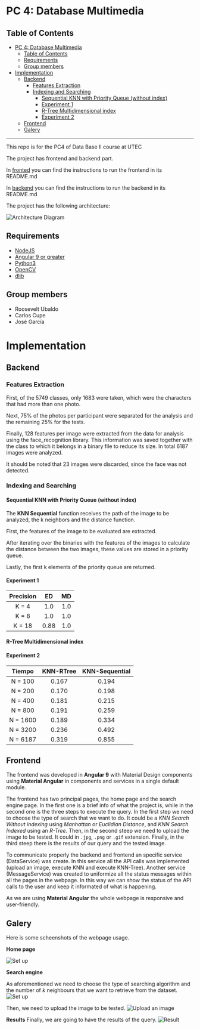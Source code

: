 # PC 4: Database Multimedia

## Table of Contents

- [PC 4: Database Multimedia](#pc-4-database-multimedia)
  - [Table of Contents](#table-of-contents)
  - [Requirements](#requirements)
  - [Group members](#group-members)
- [Implementation](#implementation)
  - [Backend](#backend)
    - [Features Extraction](#features-extraction)
    - [Indexing and Searching](#indexing-and-searching)
      - [Sequential KNN with Priority Queue (without index)](#sequential-knn-with-priority-queue-without-index)
      - [Experiment 1](#experiment-1)
      - [R-Tree Multidimensional index](#r-tree-multidimensional-index)
      - [Experiment 2](#experiment-2)
  - [Frontend](#frontend)
  - [Galery](#galery)

---

This repo is for the PC4 of Data Base II course at UTEC

The project has frontend and backend part.

In [fronted](front-end) you can find the instructions to run the frontend in its README.md

In [backend](back-end) you can find the instructions to run the backend in its README.md

The project has the following architecture:

![Architecture Diagram](PC4.png)

## Requirements

- [NodeJS](https://nodejs.org/es/)
- [Angular 9 or greater](https://angular.io/)
- [Python3](https://www.python.org/download/releases/3.0/)
- [OpenCV](https://opencv.org/)
- [dlib](https://pypi.org/project/dlib/)

## Group members

- Roosevelt Ubaldo
- Carlos Cupe
- José García

# Implementation

## Backend

### Features Extraction

First, of the 5749 classes, only 1683 were taken, which were the characters that had more than one photo.

Next, 75% of the photos per participant were separated for the analysis and the remaining 25% for the tests.

Finally, 128 features per image were extracted from the data for analysis using the face_recognition library. This information was saved together with the class to which it belongs in a binary file to reduce its size. In total 6187 images were analyzed.

It should be noted that 23 images were discarded, since the face was not detected.

### Indexing and Searching

#### Sequential KNN with Priority Queue (without index)

The **KNN Sequential** function receives the path of the image to be analyzed, the k neighbors and the distance function.

First, the features of the image to be evaluated are extracted.

After iterating over the binaries with the features of the images to calculate the distance between the two images, these values ​​are stored in a priority queue.

Lastly, the first k elements of the priority queue are returned.

#### Experiment 1

| Precision |  ED   |  MD   |
| :-------: | :---: | :---: |
|   K = 4   |  1.0  |  1.0  |
|   K = 8   |  1.0  |  1.0  |
|  K = 18   |  0.88 |  1.0  |

#### R-Tree Multidimensional index

#### Experiment 2

|  Tiempo   | KNN-RTree | KNN-Sequential |
| :-------: | :-------: | :------------: |
|  N = 100  |   0.167   |      0.194     |
|  N = 200  |   0.170   |      0.198     |
|  N = 400  |   0.181   |      0.215     |
|  N = 800  |   0.191   |      0.259     |
| N = 1600  |   0.189   |      0.334     |
| N = 3200  |   0.236   |      0.492     |
| N = 6187  |   0.319   |      0.855     |

## Frontend

The frontend was developed in **Angular 9** with Material Design components using **Material Angular** in components and services in a single default module.

The frontend has two principal pages, the home page and the search engine page. In the first one is a brief info of what the project is, while in the second one is the three steps to execute the query. In the first step we need to choose the type of search that we want to do. It could be a *KNN Search Without indexing* using *Manhattan* or *Euclidian Distance*, and *KNN Search Indexed* using an *R-Tree*. Then, in the second steep we need to upload the image to be tested. It could in `.jpg`, `.png` or `.gif` extension. Finally, in the third steep there is the results of our query and the tested image.

To communicate properly the backend and frontend an specific service (DataService) was create. In this service all the API calls was implemented (upload an image, execute KNN and execute KNN-Tree). Another service (MessageService) was created to uniformize all the status messages within all the pages in the webpage. In this way we can show the status of the API calls to the user and keep it informated of what is happening.

As we are using **Material Angular** the whole webpage is responsive and user-friendly.

## Galery

Here is some scheenshots of the webpage usage.

**Home page**

![Set up](home.png)

**Search engine**

As aforementioned we need to choose the type of searching algorithm and the number of *k* neighbours that we want to retrieve from the dataset.
![Set up](search-eng-1.png)

Then, we need to upload the image to be tested.
![Upload an image](search-eng-2.png)

**Results**
Finally, we are going to have the results of the query.
![Result](search-eng-3.jpeg)
